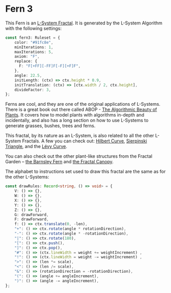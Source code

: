 # Fern 3

This Fern is an [L-System Fractal](https://en.wikipedia.org/wiki/L-system). It is generated by the L-System Algorithm with the following settings: 

```ts
const fern3: Ruleset = {
    color: "#91fc8e",
    minIterations: 1,
    maxIterations: 5,
    axiom: "F",
    replace: {
      F: "F[+FF][-FF]F[-F][+F]F",
    },
    angle: 22.5,
    initLength: (ctx) => ctx.height * 0.9,
    initTranslation: (ctx) => [ctx.width / 2, ctx.height],
    divideFactor: 3,
};
```

Ferns are cool, and they are one of the original applications of L-Systems. There is a great book out there called ABOP - [The Algorithmic Beauty of Plants](http://algorithmicbotany.org/papers/#abop). It covers how to model plants with algorithms in-depth and incidentally, and also has a long section on how to use L-Systems to generate grasses, bushes, trees and ferns.

This fractal, by its nature as an L-System, is also related to all the other L-System Fractals. A few you can check out: [Hilbert Curve](/l-system/hilbert-curve), [Sierpinski Triangle](/l-system/sierpinski-triangle), and the [Lévy Curve](/l-system/levy-curve).

You can also check out the other plant-like structures from the Fractal Garden – [the Barnsley Fern](/barnsley-fern) and [the Fractal Canopy](/fractal-canopy).

The alphabet to instructions set used to draw this fractal are the same as for the other L-Systems:

```ts
const drawRules: Record<string, () => void> = {
    V: () => {},
    W: () => {},
    X: () => {},
    Y: () => {},
    Z: () => {},
    G: drawForward,
    F: drawForward,
    f: () => ctx.translate(0, -len),
    "+": () => ctx.rotate(angle * rotationDirection),
    "-": () => ctx.rotate(angle * -rotationDirection),
    "|": () => ctx.rotate(180),
    "[": () => ctx.push(),
    "]": () => ctx.pop(),
    "#": () => (ctx.lineWidth = weight += weightIncrement) ,
    "!": () => (ctx.lineWidth = weight -= weightIncrement) ,
    ">": () => (len *= scale),
    "<": () => (len /= scale),
    "&": () => (rotationDirection = -rotationDirection),
    "(": () => (angle += angleIncrement),
    ")": () => (angle -= angleIncrement),
};
```